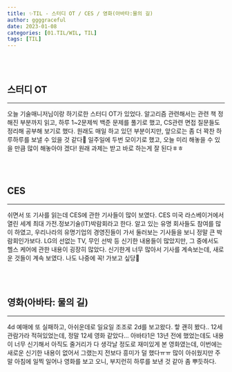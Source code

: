 ```yaml
---
title: ✨TIL - 스터디 OT / CES / 영화(아바타:물의 길)
author: ggggraceful
date: 2023-01-08
categories: [01.TIL/WIL, TIL]
tags: [TIL]
---
```


<br/>
<br/>

## 스터디 OT

---

오늘 기술매니저님이랑 하기로한 스터디 OT가 있었다. 알고리즘 관련해서는 관련 책 정해진 부분까지 읽고, 하루 1~2문제씩 백준 문제를 풀기로 했고, CS관련 면접 질문들도 정리해 공부해 보기로 했다. 원래도 매일 하고 있던 부분이지만, 앞으로는 좀 더 꽉찬 하루하루를 보낼 수 있을 것 같다🫠 일주일에 두번 모이기로 했고, 오늘 미리 해놓을 수 있을 만큼 많이 해놓아야 겠다! 원래 과제는 받고 바로 하는게 잘 된다ㅎㅎ 

<br/>
<br/>


## CES

---

쉬면서 또 기사를 읽는데 CES에 관한 기사들이 많이 보였다. CES 미국 라스베이거에서 열린 세계 최대 가전.정보기술(IT)박람회라고 한다. 알고 있는 유명 회사들도 참여를 많이 하였고, 우리나라의 유명기업의 경영진들이 가서 둘러보는 기사들을 보니 정말 큰 박람회인가보다. LG의 선없는 TV, 무인 선박 등 신기한 내용들이 많았지만, 그 중에서도 헬스 케어에 관한 내용이 굉장히 많았다. 신기한게 너무 많아서 기사를 계속보는데, 새로운 것들이 계속 보였다. 나도 나중에 꼭! 가보고 싶당🤩 

<br/>
<br/>


## 영화(아바타: 물의 길) 

---

4d 예매에 또 실패하고, 아쉬운데로 일요일 조조로 2d를 보고왔다. 핳 괜히 봤다.. 12세 관람가라 적혀있었는데, 정말 12세 영화 같았다... 아바타1은 13년 전에 했었는데도 내용이 너무 신기해서 아직도 줄거리가 다 생각날 정도로 재미있게 본 영화였는데, 이번에는 새로운 신기한 내용이 없어서 그랬는지 전보다 흥미가 덜 했다ㅠㅠ 많이 아쉬웠지만 주말 아침에 일찍 일어나 영화를 보고 오니, 부지런히 하루를 보낸 것 같아 좀 뿌듯하다.

<br/>
<br/>

